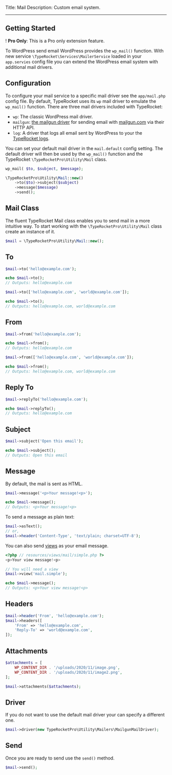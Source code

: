 Title: Mail
Description: Custom email system.

---

## Getting Started

! **Pro Only**: This is a Pro only extension feature.

To WordPress send email WordPress provides the `wp_mail()` function. With new service `\TypeRocket\Services\MailerService` loaded in your `app.servies` config file you can extend the WordPress email system with additional mail drivers.

## Configuration

To configure your mail service to a specific mail driver see the `app/mail.php` config file. By default, TypeRocket uses its `wp` mail driver to emulate the `wp_mail()` function. There are three mail drivers included with TypeRocket:

- `wp`: The classic WordPress mail driver.
- `mailgun`: [the mailgun driver](/docs/v5/mail-mailgun/) for sending email with [mailgun.com](https://www.mailgun.com/) via their HTTP API.
- `log`: A driver that logs all email sent by WordPress to your the [TypeRocket logs](/docs/v5/log/).

You can set your default mail driver in the `mail.default` config setting. The default driver will then be used by the `wp_mail()` function and the TypeRocket `\TypeRocketPro\Utility\Mail` class.

```php
wp_mail( $to, $subject, $message);

\TypeRocketPro\Utility\Mail::new()
    ->to($to)->subject($subject)
    ->message($message)
    ->send();
```

## Mail Class

The fluent TypeRocket Mail class enables you to send mail in a more intuitive way. To start working with the `\TypeRocketPro\Utility\Mail` class create an instance of it.

```php
$mail = \TypeRocketPro\Utility\Mail::new();
```

## To

```php
$mail->to('hello@example.com');

echo $mail->to();
// Outputs: hello@example.com

$mail->to(['hello@example.com', 'world@example.com']);

echo $mail->to();
// Outputs: hello@example.com, world@example.com
```

## From

```php
$mail->from('hello@example.com');

echo $mail->from();
// Outputs: hello@example.com

$mail->from(['hello@example.com', 'world@example.com']);

echo $mail->from();
// Outputs: hello@example.com, world@example.com
```

## Reply To

```php
$mail->replyTo('hello@example.com');

echo $mail->replyTo();
// Outputs: hello@example.com
```

## Subject

```php
$mail->subject('Open this email');

echo $mail->subject();
// Outputs: Open this email
```

## Message

By default, the mail is sent as HTML.

```php
$mail->message('<p>Your message!<p>');

echo $mail->message();
// Outputs: <p>Your message!<p>
```

To send a message as plain text:

```php
$mail->asText();
// or,
$mail->header('Content-Type', 'text/plain; charset=UTF-8');
```

You can also send [views](/docs/v5/views/) as your email message.

```php
<?php // resources/views/mail/simple.php ?>
<p>Your view message!<p>
```

```php
// You will need a view
$mail->view('mail.simple');

echo $mail->message();
// Outputs: <p>Your view message!<p>
```

## Headers

```php
$mail->header('From', 'hello@example.com');
$mail->headers([
    'From' => 'hello@example.com',
    'Reply-To' => 'world@example.com',
]);
```

## Attachments

```php
$attachments = [
    WP_CONTENT_DIR . '/uploads/2020/11/image.png',
    WP_CONTENT_DIR . '/uploads/2020/11/image2.png',
];

$mail->attachments($attachments);
```

## Driver

If you do not want to use the default mail driver your can specify a different one.

```php
$mail->driver(new TypeRocketPro\Utility\Mailers\MailgunMailDriver);
```

## Send

Once you are ready to send use the `send()` method.

```php
$mail->send();
```